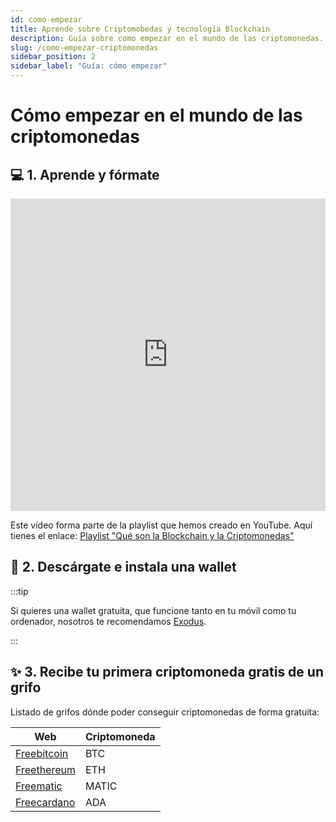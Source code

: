 ```yaml
---
id: como-empezar
title: Aprende sobre Criptomobedas y tecnología Blockchain
description: Guía sobre como empezar en el mundo de las criptomonedas. Sigue estos pasos básicos para dentrarte en este apasionante mundo.
slug: /como-empezar-criptomonedas
sidebar_position: 2
sidebar_label: "Guía: cómo empezar"
---
```


# Cómo empezar en el mundo de las criptomonedas

## 💻 1. Aprende y fórmate

<iframe
  width="100%"
  height="500"
  src="https://www.youtube.com/embed/hEoYL5j0wY"
  frameborder="0"
  allow="accelerometer;
    autoplay;
    encrypted-media;
    gyroscope;
    picture-in-picture"
  allowfullscreen>
</iframe>


Este vídeo forma parte de la playlist que hemos creado en YouTube. Aquí tienes el enlace: [Playlist "Qué son la Blockchain y la Criptomonedas"](https://youtube.com/playlist?list=PLeMHomgB3_gSOdARK4LAKXhY7Y1T5NtSQ)

## :fortune_cookie: 2. Descárgate e instala una wallet

:::tip

Si quieres una wallet gratuita, que funcione tanto en tu móvil como tu ordenador, nosotros te recomendamos [Exodus](https://www.exodus.com/).

:::


## :sparkles: 3. Recibe tu primera criptomoneda gratis de un grifo

Listado de grifos dónde poder conseguir criptomonedas de forma gratuita:

| Web                                                                  | Criptomoneda      |
| -------------------------------------------------------------------- | ----------------- |
| [Freebitcoin](https://freebitco.in/)                                 | BTC               |
| [Freethereum](https://freeethereum.com/)                             | ETH               |
| [Freematic](https://freematic.com/)                                  | MATIC             |
| [Freecardano](https://freecardano.com)                               | ADA               |


